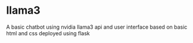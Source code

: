 # llama3
A basic chatbot using nvidia llama3 api and user interface based on basic html and css deployed using flask 

